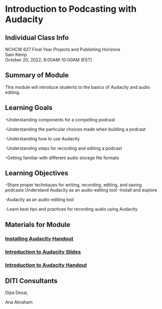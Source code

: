 # Introduction to Podcasting with Audacity

## Individual Class Info

NCHCW 627 Final Year Projects and Publishing Horizons
<br>
Sam Kemp
<br>
October 20, 2022, 8:00AM-10:00AM (EST)
<br>


## Summary of Module

This module will introduce students to the basics of Audacity and audio editing.

## Learning Goals

-Understanding components for a compelling podcast

-Understanding the particular choices made when building a podcast

-Understanding how to use Audacity

-Understanding steps for recording and editing a podcast

-Getting familiar with different audio storage file formats

## Learning Objectives

-Share proper techniques for writing, recording, editing, and saving podcasts Understand Audacity as an audio-editing tool
-Install and explore 

-Audacity as an audio-editing tool

-Learn best tips and practices for recording audio using Audacity 

## Materials for Module

### [Installing Audacity Handout](https://github.com/NULabNortheastern/digitalassignmentshowcase/blob/master/audio-editing_podcasting/fa22-kemp-nchcw627-audacity/handout-install_audacity.pdf)

### [Introduction to Audacity Slides](https://github.com/NULabNortheastern/digitalassignmentshowcase/blob/master/audio-editing_podcasting/fa22-kemp-nchcw627-audacity/FA22_Kemp_Audacity.pdf)

### [Introduction to Audacity Handout](https://github.com/NULabNortheastern/digitalassignmentshowcase/blob/master/audio-editing_podcasting/fa22-kemp-nchcw627-audacity/handout-intro_to_audacity.pdf)

## DITI Consultants

Dipa Desai,

Ana Abraham
